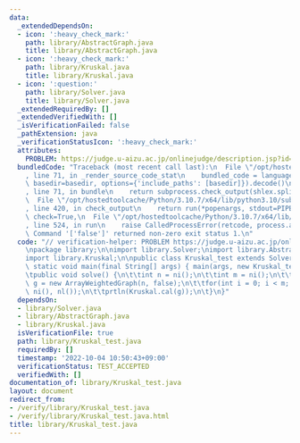 ```yaml
---
data:
  _extendedDependsOn:
  - icon: ':heavy_check_mark:'
    path: library/AbstractGraph.java
    title: library/AbstractGraph.java
  - icon: ':heavy_check_mark:'
    path: library/Kruskal.java
    title: library/Kruskal.java
  - icon: ':question:'
    path: library/Solver.java
    title: library/Solver.java
  _extendedRequiredBy: []
  _extendedVerifiedWith: []
  _isVerificationFailed: false
  _pathExtension: java
  _verificationStatusIcon: ':heavy_check_mark:'
  attributes:
    PROBLEM: https://judge.u-aizu.ac.jp/onlinejudge/description.jsp?id=GRL_2_A
  bundledCode: "Traceback (most recent call last):\n  File \"/opt/hostedtoolcache/Python/3.10.7/x64/lib/python3.10/site-packages/onlinejudge_verify/documentation/build.py\"\
    , line 71, in _render_source_code_stat\n    bundled_code = language.bundle(stat.path,\
    \ basedir=basedir, options={'include_paths': [basedir]}).decode()\n  File \"/opt/hostedtoolcache/Python/3.10.7/x64/lib/python3.10/site-packages/onlinejudge_verify/languages/user_defined.py\"\
    , line 71, in bundle\n    return subprocess.check_output(shlex.split(command))\n\
    \  File \"/opt/hostedtoolcache/Python/3.10.7/x64/lib/python3.10/subprocess.py\"\
    , line 420, in check_output\n    return run(*popenargs, stdout=PIPE, timeout=timeout,\
    \ check=True,\n  File \"/opt/hostedtoolcache/Python/3.10.7/x64/lib/python3.10/subprocess.py\"\
    , line 524, in run\n    raise CalledProcessError(retcode, process.args,\nsubprocess.CalledProcessError:\
    \ Command '['false']' returned non-zero exit status 1.\n"
  code: "// verification-helper: PROBLEM https://judge.u-aizu.ac.jp/onlinejudge/description.jsp?id=GRL_2_A\n\
    \npackage library;\n\nimport library.Solver;\nimport library.AbstractGraph;\n\
    import library.Kruskal;\n\npublic class Kruskal_test extends Solver {\n\tpublic\
    \ static void main(final String[] args) { main(args, new Kruskal_test()); }\n\n\
    \tpublic void solve() {\n\t\tint n = ni();\n\t\tint m = ni();\n\t\tArrayWeightedGraph\
    \ g = new ArrayWeightedGraph(n, false);\n\t\tfor(int i = 0; i < m; i ++) g.add(ni(),\
    \ ni(), nl());\n\t\tprtln(Kruskal.cal(g));\n\t}\n}"
  dependsOn:
  - library/Solver.java
  - library/AbstractGraph.java
  - library/Kruskal.java
  isVerificationFile: true
  path: library/Kruskal_test.java
  requiredBy: []
  timestamp: '2022-10-04 10:50:43+09:00'
  verificationStatus: TEST_ACCEPTED
  verifiedWith: []
documentation_of: library/Kruskal_test.java
layout: document
redirect_from:
- /verify/library/Kruskal_test.java
- /verify/library/Kruskal_test.java.html
title: library/Kruskal_test.java
---
```

